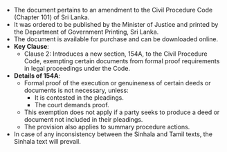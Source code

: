 - The document pertains to an amendment to the Civil Procedure Code (Chapter 101) of Sri Lanka.
- It was ordered to be published by the Minister of Justice and printed by the Department of Government Printing, Sri Lanka.
- The document is available for purchase and can be downloaded online.
- **Key Clause**:
  - Clause 2: Introduces a new section, 154A, to the Civil Procedure Code, exempting certain documents from formal proof requirements in legal proceedings under the Code.
- **Details of 154A**:
  - Formal proof of the execution or genuineness of certain deeds or documents is not necessary, unless:
    - It is contested in the pleadings.
    - The court demands proof.
  - This exemption does not apply if a party seeks to produce a deed or document not included in their pleadings.
  - The provision also applies to summary procedure actions.
- In case of any inconsistency between the Sinhala and Tamil texts, the Sinhala text will prevail.